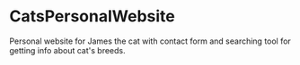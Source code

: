 # CatsPersonalWebsite
Personal website for James the cat with contact form and searching tool for getting info about cat's breeds.
